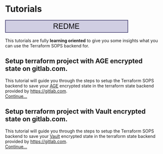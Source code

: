 # Tutorials

[![readme](../assets/breadcrum-readme.drawio.svg)](../../README.md)

This tutorials are fully **learning oriented** to give you some insights what you can use the Terraform SOPS backend for.

## Setup terraform project with AGE encrypted state on gitlab.com.

This tutorial will guide you through the steps to setup the Terraform SOPS backend to save your [AGE](https://github.com/FiloSottile/age) encrypted state in the terraform state backend provided by <https://gitlab.com>.  
[Continue...](./setup-backend-with-sops-age.md)

## Setup terraform project with Vault encrypted state on gitlab.com.

This tutorial will guide you through the steps to setup the Terraform SOPS backend to save your [Vault](https://developer.hashicorp.com/vault) encrypted state in the terraform state backend provided by <https://gitlab.com>.  
[Continue...](./setup-backend-with-sops-vault.md)
